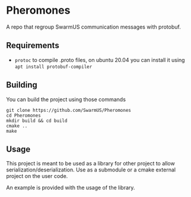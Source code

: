 # Pheromones
A repo that regroup SwarmUS communication messages with protobuf.


## Requirements
* `protoc` to compile .proto files, on ubuntu 20.04 you can install it using `apt install protobuf-compiler`

## Building 
You can build the project using those commands

```
git clone https://github.com/SwarmUS/Pheromones
cd Pheromones
mkdir build && cd build
cmake ..
make
```
## Usage

This project is meant to be used as a library for other project to allow serialization/deserialization. Use as a submodule or a cmake external project on the user code.
 
An example is provided with the usage of the library.
